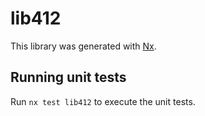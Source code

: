 # lib412

This library was generated with [Nx](https://nx.dev).

## Running unit tests

Run `nx test lib412` to execute the unit tests.

